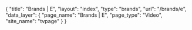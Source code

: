 {
    "title": "Brands | E",
    "layout": "index",
    "type": "brands",
    "url": "\/brands\/e",
    "data_layer": {
        "page_name": "Brands | E",
        "page_type": "Video",
        "site_name": "tvpage"
    }
}